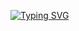 [![Typing SVG](https://readme-typing-svg.demolab.com?font=Fira+Code&size=50&pause=1000&vCenter=true&width=250&height=80&lines=alfar0x)](https://git.io/typing-svg)
